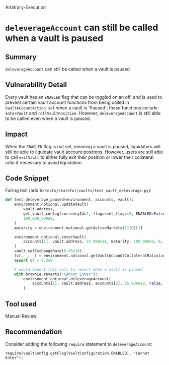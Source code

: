 Arbitrary-Execution
# `deleverageAccount` can still be called when a vault is paused

## Summary
`deleverageAccount` can still be called when a vault is paused

## Vulnerability Detail
Every vault has an `ENABLED` flag that can be toggled on an off, and is used to prevent certain vault account functions from being called in `VaultAccountAction.sol` when a vault is 'Paused'; these functions include: `enterVault` and `rollVaultPosition`. However, `deleverageAccount` is still able to be called even when a vault is paused.

## Impact
When the `ENABLED` flag is not set, meaning a vault is paused, liquidators will still be able to liquidate vault account positions. However, users are still able to call `exitVault` to either fully exit their position or lower their collateral ratio if necessary to avoid liquidation.

## Code Snippet
Failing test (add to `tests/stateful/vaults/test_vault_deleverage.py`):
```python
def test_deleverage_paused(environment, accounts, vault):
    environment.notional.updateVault(
        vault.address,
        get_vault_config(currencyId=2, flags=set_flags(0, ENABLED=False)),
        100_000_000e8,
    )
    maturity = environment.notional.getActiveMarkets(1)[0][1]

    environment.notional.enterVault(
        accounts[1], vault.address, 25_000e18, maturity, 100_000e8, 0, "", {"from": accounts[1]}
    )
    vault.setExchangeRate(0.85e18)
    (cr, _, _) = environment.notional.getVaultAccountCollateralRatio(accounts[1], vault)
    assert cr < 0.2e9

    # would expect this call to revert when a vault is paused
    with brownie.reverts("Cannot Enter"):
        environment.notional.deleverageAccount(
            accounts[1], vault.address, accounts[2], 25_000e18, False, "", {"from": accounts[2]}
        )
```

## Tool used

Manual Review

## Recommendation
Consider adding the following `require` statement to `deleverageAccount`:
```solidity
require(vaultConfig.getFlag(VaultConfiguration.ENABLED), "Cannot Enter");
```
